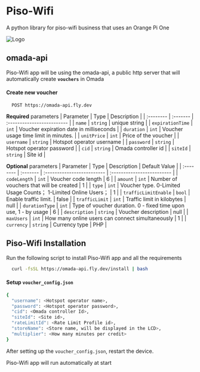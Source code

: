 
# Piso-Wifi

A python library for piso-wifi business that uses an Orange Pi One

![Logo](https://i.imgur.com/QZnfSx0.png)

## omada-api
Piso-Wifi app will be using the omada-api, a public http server that will automatically create **`vouchers`** in Omada

#### Create new voucher

```http
  POST https://omada-api.fly.dev
```
**Required** parameters
| Parameter | Type     | Description                |
| :-------- | :------- | :------------------------- |
| `name` | `string` | unique string |
| `expirationTime` | `int` | Voucher expiration date in milliseconds |
| `duration` | `int` | Voucher usage time limit in minutes. |
| `unitPrice` | `int` | Price of the voucher |
| `username` | `string` | Hotspot operator username |
| `password` | `string` | Hotspot operator password |
| `cid` | `string` | Omada controller id |
| `siteId` | `string` | Site id |

**Optional** parameters
| Parameter | Type     | Description                | Default Value                |
| :-------- | :------- | :------------------------- | :------------------------- |
| `codeLength` | `int` | Voucher code length | 6 |
| `amount` | `int` | Number of vouchers that will be created | 1 |
| `type` | `int` | Voucher type. 0-Limited Usage Counts； 1-Limited Online Users； | 1 |
| `trafficLimitEnable` | `bool` | Enable traffic limit. | false |
| `trafficLimit` | `int` | Traffic limit in kilobytes | null |
| `durationType` | `int` | Type of voucher duration. 0 - fixed time upon use, 1 - by usage | 6 |
| `description` | `string` | Voucher description | null |
| `maxUsers` | `int` | How many online users can connect simultaneously | 1 |
| `currency` | `string` | Currency type | PHP |



## Piso-Wifi Installation

Run the following script to install Piso-Wifi app and all the requirements

```bash
  curl -fsSL https://omada-api.fly.dev/install | bash
```

#### Setup `voucher_config.json`
```bash
{
  "username": <Hotspot operator name>,
  "password": <Hotspot operator password>,
  "cid": <Omada controller Id>,
  "siteId": <Site id>,
  "rateLimitId": <Rate Limit Profile id>,
  "storeName": <Store name, will be displayed in the LCD>,
  "multiplier": <How many minutes per credit>
}
```

After setting up the `voucher_config.json`, restart the device.

Piso-Wifi app will run automatically at start
    